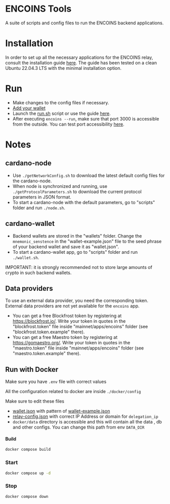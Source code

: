 # ENCOINS Tools
A suite of scripts and config files to run the ENCOINS backend applications.

# Installation
In order to set up all the necessary applications for the ENCOINS relay, consult the installation guide [here](https://github.com/encryptedcoins/encoins-tools/blob/main/INSTALL.md). The guide has been tested on a clean Ubuntu 22.04.3 LTS with the minimal installation option.

# Run
* Make changes to the config files if necessary.
* [Add your wallet](https://github.com/encryptedcoins/encoins-tools#cardano-wallet)
* Launch the [run.sh](https://github.com/encryptedcoins/encoins-tools/blob/main/run.sh) script or use the guide [here](https://github.com/encryptedcoins/encoins-tools/blob/main/RUN.md).
* After executing ```encoins --run```, make sure that port 3000 is accessible from the outside. You can test port accessibility [here](https://www.yougetsignal.com/tools/open-ports/).

# Notes

## cardano-node

* Use `./getNetworkConfig.sh` to download the latest default config files for the cardano-node.
* When node is synchronized and running, use `./getProtocolParameters.sh` to download the current protocol parameters in JSON format.
* To start a cardano-node with the default parameters, go to "scripts" folder and run `./node.sh`.

## cardano-wallet

* Backend wallets are stored in the "wallets" folder. Change the `mnemonic_senstence` in the "wallet-example.json" file to the seed phrase of your backend wallet and save it as "wallet.json".
* To start a cardano-wallet app, go to "scripts" folder and run `./wallet.sh`.

IMPORTANT: it is strongly recommended not to store large amounts of crypto in such backend wallets.

## Data providers
To use an external data provider, you need the corresponding token. External data providers are not yet available for the `encoins` app.

* You can get a free Blockfrost token by registering at https://blockfrost.io/. Write your token in quotes in the "blockfrost.token" file inside "mainnet/apps/encoins" folder (see "blockfrost.token.example" there).
* You can get a free Maestro token by registering at https://gomaestro.org/. Write your token in quotes in the "maestro.token" file inside "mainnet/apps/encoins" folder (see "maestro.token.example" there).


## Run with Docker 
Make sure you have `.env` file  with correct values

All the configuration related to docker are inside `./docker/config`

Make sure to edit these files 
- [wallet.json](docker/config/mainnet/relay/wallet.json) with pattern of [wallet-example.json](mainnet/wallets/wallet-example.json)
- [relay-config.json](docker/config/mainnet/relay/relay-config.json) with correct IP Address or domain for `delegation_ip`
- `docker/data` directory is accessible and this will contain all the data , db and other configs. You can change this path from env `DATA_DIR`


#### Build 
```bash
docker compose build
```

### Start
```bash
docker compose up -d
```

### Stop 
```bash
docker compose down
```

